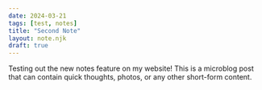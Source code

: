 ```yaml
---
date: 2024-03-21
tags: [test, notes]
title: "Second Note"
layout: note.njk
draft: true
---
```


Testing out the new notes feature on my website! This is a microblog post that can contain quick thoughts, photos, or any other short-form content. 